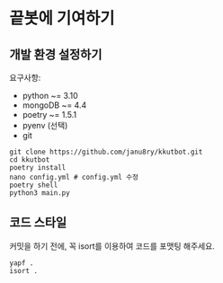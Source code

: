 # 끝봇에 기여하기

## 개발 환경 설정하기

요구사항:
 - python ~= 3.10
 - mongoDB ~= 4.4
 - poetry ~= 1.5.1
 - pyenv (선택)
 - git

```shell
git clone https://github.com/janu8ry/kkutbot.git
cd kkutbot
poetry install
nano config.yml # config.yml 수정
poetry shell
python3 main.py
```

## 코드 스타일

커밋을 하기 전에, 꼭 isort를 이용하여 코드를 포맷팅 해주세요.

```shell
yapf .
isort .
```
